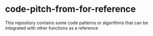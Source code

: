 # code-pitch-from-for-reference
This repository contains some code patterns or algorithms that can be integrated with other functions as a reference
